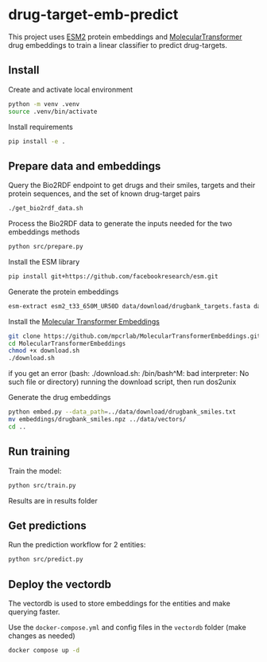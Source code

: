# drug-target-emb-predict

This project uses [ESM2](https://github.com/facebookresearch/esm) protein embeddings and [MolecularTransformer](https://github.com/mpcrlab/MolecularTransformerEmbeddings) drug embeddings to train a linear classifier to predict drug-targets.

## Install

Create and activate local environment

```bash
python -m venv .venv
source .venv/bin/activate
```

Install requirements

```bash
pip install -e .
```

## Prepare data and embeddings

Query the Bio2RDF endpoint to get drugs and their smiles, targets and their protein sequences, and the set of known drug-target pairs
```bash
./get_bio2rdf_data.sh
```

Process the Bio2RDF data to generate the inputs needed for the two embeddings methods
```bash
python src/prepare.py
```

Install the ESM library
```bash
pip install git+https://github.com/facebookresearch/esm.git
```

Generate the protein embeddings
```bash
esm-extract esm2_t33_650M_UR50D data/download/drugbank_targets.fasta data/vectors/drugbank_targets_esm2_l33_mean --repr_layers 33 --include mean
```

Install the [Molecular Transformer Embeddings](https://github.com/mpcrlab/MolecularTransformerEmbeddings)
```bash
git clone https://github.com/mpcrlab/MolecularTransformerEmbeddings.git
cd MolecularTransformerEmbeddings
chmod +x download.sh
./download.sh
```
if you get an error (bash: ./download.sh: /bin/bash^M: bad interpreter: No such file or directory) running the download script, then run dos2unix

Generate the drug embeddings
```bash
python embed.py --data_path=../data/download/drugbank_smiles.txt
mv embeddings/drugbank_smiles.npz ../data/vectors/
cd ..
```

## Run training

Train the model:

```bash
python src/train.py
```

Results are in results folder

## Get predictions

Run the prediction workflow for 2 entities:

```bash
python src/predict.py
```

## Deploy the vectordb

The vectordb is used to store embeddings for the entities and make querying faster.

Use the `docker-compose.yml` and config files in the `vectordb` folder (make changes as needed)

```bash
docker compose up -d
```
